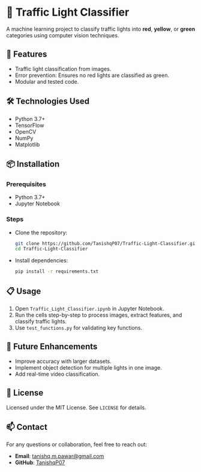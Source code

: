 # 🚦 Traffic Light Classifier

A machine learning project to classify traffic lights into **red**, **yellow**, or **green** categories using computer vision techniques.

## 🌟 Features
- Traffic light classification from images.
- Error prevention: Ensures no red lights are classified as green.
- Modular and tested code.

## 🛠️ Technologies Used
- Python 3.7+
- TensorFlow
- OpenCV
- NumPy
- Matplotlib

## 📦 Installation

### Prerequisites
- Python 3.7+
- Jupyter Notebook

### Steps
- Clone the repository:
   ```bash
   git clone https://github.com/TanishqP07/Traffic-Light-Classifier.git
   cd Traffic-Light-Classifier
- Install dependencies:
   ```bash
   pip install -r requirements.txt

## 📋 Usage

1. Open `Traffic_Light_Classifier.ipynb` in Jupyter Notebook.
2. Run the cells step-by-step to process images, extract features, and classify traffic lights.
3. Use `test_functions.py` for validating key functions.

## 🚀 Future Enhancements

- Improve accuracy with larger datasets.
- Implement object detection for multiple lights in one image.
- Add real-time video classification.

## 📄 License

Licensed under the MIT License. See `LICENSE` for details.

## 📫 Contact

For any questions or collaboration, feel free to reach out:
- **Email**: [tanishq.m.pawar@gmail.com](mailto:tanishq.m.pawar@gmail.com)
- **GitHub**: [TanishqP07](https://github.com/TanishqP07)

